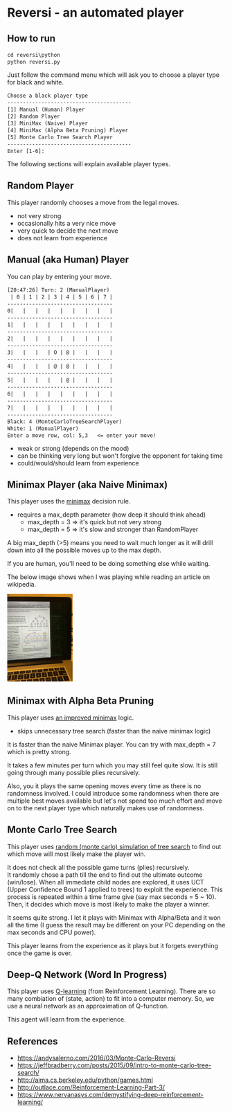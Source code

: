 # Reversi - an automated player

## How to run 

```shell
cd reversi\python
python reversi.py
```

Just follow the command menu which will ask you to choose a player type for black and white.  

```
Choose a black player type
----------------------------------------
[1] Manual (Human) Player
[2] Random Player
[3] MiniMax (Naive) Player
[4] MiniMax (Alpha Beta Pruning) Player
[5] Monte Carlo Tree Search Player
----------------------------------------
Enter [1-6]: 
```

The following sections will explain available player types.

## Random Player

This player randomly chooses a move from the legal moves.

- not very strong
- occasionally hits a very nice move
- very quick to decide the next move
- does not learn from experience

## Manual (aka Human) Player

You can play by entering your move.

```
[20:47:26] Turn: 2 (ManualPlayer)
 | 0 | 1 | 2 | 3 | 4 | 5 | 6 | 7 | 
----------------------------------
0|   |   |   |   |   |   |   |   | 
----------------------------------
1|   |   |   |   |   |   |   |   | 
----------------------------------
2|   |   |   |   |   |   |   |   | 
----------------------------------
3|   |   |   | O | @ |   |   |   | 
----------------------------------
4|   |   |   | @ | @ |   |   |   | 
----------------------------------
5|   |   |   |   | @ |   |   |   | 
----------------------------------
6|   |   |   |   |   |   |   |   | 
----------------------------------
7|   |   |   |   |   |   |   |   | 
----------------------------------
Black: 4 (MonteCarloTreeSearchPlayer)
White: 1 (ManualPlayer)
Enter a move row, col: 5,3   <= enter your move!
```

- weak or strong (depends on the mood)
- can be thinking very long but won't forgive the opponent for taking time 
- could/would/should learn from experience

## Minimax Player (aka Naive Minimax)

This player uses the [minimax](https://en.wikipedia.org/wiki/Minimax) decision rule. 

- requires a max_depth parameter (how deep it should think ahead)
  + max_depth = 3 => it's quick but not very strong
  + max_depth = 5 => it's slow and stronger than RandomPlayer

A big max_depth (>5) means you need to wait much longer as it will drill down 
into all the possible moves up to the max depth.

If you are human, you'll need to be doing something else while waiting.  

The below image shows when I was playing while reading an article on wikipedia.

<img src="images/reversi_play.png" width="30%"/>

## Minimax with Alpha Beta Pruning

This player uses [an improved minimax](https://en.wikipedia.org/wiki/Alpha–beta_pruning) logic.

- skips unnecessary tree search (faster than the naive minimax logic)

It is faster than the naive Minimax player.  You can try with max_depth = 7 which
is pretty strong.  

It takes a few minutes per turn which you may still feel quite slow.
It is still going through many possible plies recursively.

Also, you it plays the same opening moves every time as there is no randomness involved.
I could introduce some randomness when there are multiple best moves available but
let's not spend too much effort and move on to the next player type which naturally
makes use of randomness.

## Monte Carlo Tree Search

This player uses [random (monte carlo) simulation of tree search](https://en.wikipedia.org/wiki/Monte_Carlo_tree_search) to find out 
which move will most likely make the player win.

It does not check all the possible game turns (plies) recursively.  
It randomly chose a path till the end to find out the ultimate outcome (win/lose).
When all immediate child nodes are explored, it uses UCT (Upper Confidence Bound 1 applied to trees) to exploit the experience.
This process is repeated within a time frame give (say max seconds = 5 ~ 10).
Then, it decides which move is most likely to make the player a winner.

It seems quite strong.  I let it plays with Minimax with Alpha/Beta and it won all the time 
(I guess the result may be different on your PC depending on the max seconds and CPU power).

This player learns from the experience as it plays but it forgets everything once the game is over.

## Deep-Q Network (Word In Progress)

This player uses [Q-learning](https://en.wikipedia.org/wiki/Q-learning) (from Reinforcement Learning).
There are so many combiation of (state, action) to fit into a computer memory.
So, we use a neural network as an approximation of Q-function.

This agent will learn from the experience.


## References
- https://andysalerno.com/2016/03/Monte-Carlo-Reversi
- https://jeffbradberry.com/posts/2015/09/intro-to-monte-carlo-tree-search/
- http://aima.cs.berkeley.edu/python/games.html
- http://outlace.com/Reinforcement-Learning-Part-3/
- https://www.nervanasys.com/demystifying-deep-reinforcement-learning/


